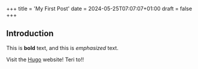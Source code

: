 +++
title = 'My First Post'
date = 2024-05-25T07:07:07+01:00
draft = false
+++
## Introduction

This is **bold** text, and this is *emphasized* text.

Visit the [Hugo](https://gohugo.io) website! Teri to!!